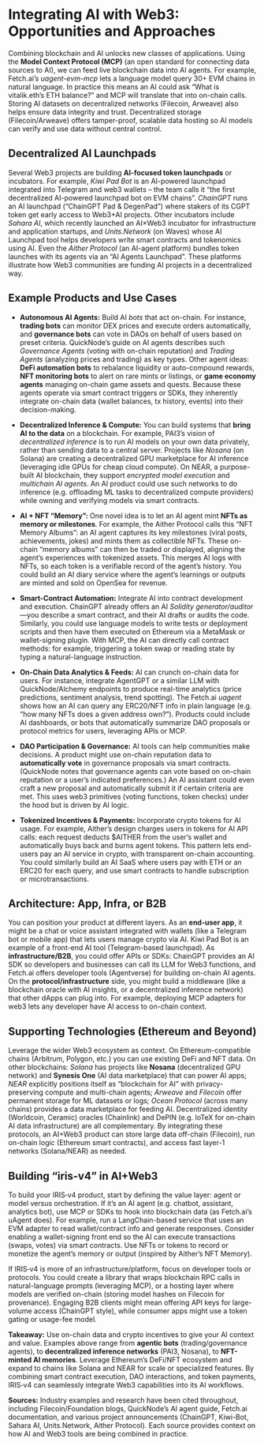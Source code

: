 # Integrating AI with Web3: Opportunities and Approaches

Combining blockchain and AI unlocks new classes of applications.  Using the **Model Context Protocol (MCP)** (an open standard for connecting data sources to AI), we can feed live blockchain data into AI agents.  For example, Fetch.ai’s *uagent-evm-mcp* lets a language model query 30+ EVM chains in natural language.  In practice this means an AI could ask “What is vitalik.eth’s ETH balance?” and MCP will translate that into on-chain calls.  Storing AI datasets on decentralized networks (Filecoin, Arweave) also helps ensure data integrity and trust.  Decentralized storage (Filecoin/Arweave) offers tamper-proof, scalable data hosting so AI models can verify and use data without central control.

## Decentralized AI Launchpads

Several Web3 projects are building **AI-focused token launchpads** or incubators.  For example, *Kiwi Pad Bot* is an AI-powered launchpad integrated into Telegram and web3 wallets – the team calls it “the first decentralized AI-powered launchpad bot on EVM chains”.  *ChainGPT* runs an AI launchpad (“ChainGPT Pad & DegenPad”) where stakers of its CGPT token get early access to Web3+AI projects.  Other incubators include *Sahara AI*, which recently launched an AI×Web3 incubator for infrastructure and application startups, and *Units.Network* (on Waves) whose AI Launchpad tool helps developers write smart contracts and tokenomics using AI.  Even the *Aither Protocol* (an AI-agent platform) bundles token launches with its agents via an “AI Agents Launchpad”.  These platforms illustrate how Web3 communities are funding AI projects in a decentralized way.

## Example Products and Use Cases

* **Autonomous AI Agents:** Build AI *bots* that act on-chain.  For instance, **trading bots** can monitor DEX prices and execute orders automatically, and **governance bots** can vote in DAOs on behalf of users based on preset criteria.  QuickNode’s guide on AI agents describes such *Governance Agents* (voting with on-chain reputation) and *Trading Agents* (analyzing prices and trading) as key types.  Other agent ideas: **DeFi automation bots** to rebalance liquidity or auto-compound rewards, **NFT monitoring bots** to alert on rare mints or listings, or **game economy agents** managing on-chain game assets and quests.  Because these agents operate via smart contract triggers or SDKs, they inherently integrate on-chain data (wallet balances, tx history, events) into their decision-making.

* **Decentralized Inference & Compute:**  You can build systems that **bring AI to the data** on a blockchain.  For example, PAI3’s vision of *decentralized inference* is to run AI models on your own data privately, rather than sending data to a central server.  Projects like *Nosana* (on Solana) are creating a decentralized GPU marketplace for AI inference (leveraging idle GPUs for cheap cloud compute).  On NEAR, a purpose-built AI blockchain, they support *encrypted model execution* and *multichain AI agents*.  An AI product could use such networks to do inference (e.g. offloading ML tasks to decentralized compute providers) while owning and verifying models via smart contracts.

* **AI + NFT “Memory”:**  One novel idea is to let an AI agent mint **NFTs as memory or milestones**.  For example, the Aither Protocol calls this “NFT Memory Albums”: an AI agent captures its key milestones (viral posts, achievements, jokes) and mints them as collectible NFTs.  These on-chain “memory albums” can then be traded or displayed, aligning the agent’s experiences with tokenized assets.  This merges AI logs with NFTs, so each token is a verifiable record of the agent’s history.  You could build an AI diary service where the agent’s learnings or outputs are minted and sold on OpenSea for revenue.

* **Smart-Contract Automation:**  Integrate AI into contract development and execution.  ChainGPT already offers an AI *Solidity generator/auditor*—you describe a smart contract, and their AI drafts or audits the code.  Similarly, you could use language models to write tests or deployment scripts and then have them executed on Ethereum via a MetaMask or wallet-signing plugin.  With MCP, the AI can directly call contract methods: for example, triggering a token swap or reading state by typing a natural-language instruction.

* **On-Chain Data Analytics & Feeds:**  AI can crunch on-chain data for users. For instance, integrate AgentGPT or a similar LLM with QuickNode/Alchemy endpoints to produce real-time analytics (price predictions, sentiment analysis, trend spotting).  The Fetch.ai *uagent* shows how an AI can query any ERC20/NFT info in plain language (e.g. “how many NFTs does a given address own?”).  Products could include AI dashboards, or bots that automatically summarize DAO proposals or protocol metrics for users, leveraging APIs or MCP.

* **DAO Participation & Governance:**  AI tools can help communities make decisions.  A product might use on-chain reputation data to **automatically vote** in governance proposals via smart contracts.  (QuickNode notes that governance agents can vote based on on-chain reputation or a user’s indicated preferences.)  An AI assistant could even craft a new proposal and automatically submit it if certain criteria are met.  This uses web3 primitives (voting functions, token checks) under the hood but is driven by AI logic.

* **Tokenized Incentives & Payments:**  Incorporate crypto tokens for AI usage.  For example, Aither’s design charges users in tokens for AI API calls: each request deducts \$AITHER from the user’s wallet and automatically buys back and burns agent tokens.  This pattern lets end-users pay an AI service in crypto, with transparent on-chain accounting.  You could similarly build an AI SaaS where users pay with ETH or an ERC20 for each query, and use smart contracts to handle subscription or microtransactions.

## Architecture: App, Infra, or B2B

You can position your product at different layers.  As an **end-user app**, it might be a chat or voice assistant integrated with wallets (like a Telegram bot or mobile app) that lets users manage crypto via AI.  Kiwi Pad Bot is an example of a front-end AI tool (Telegram-based launchpad).  As **infrastructure/B2B**, you could offer APIs or SDKs: ChainGPT provides an AI SDK so developers and businesses can call its LLM for Web3 functions, and Fetch.ai offers developer tools (Agentverse) for building on-chain AI agents.  On the **protocol/infrastructure** side, you might build a middleware (like a blockchain oracle with AI insights, or a decentralized inference network) that other dApps can plug into.  For example, deploying MCP adapters for web3 lets any developer have AI access to on-chain context.

## Supporting Technologies (Ethereum and Beyond)

Leverage the wider Web3 ecosystem as context.  On Ethereum-compatible chains (Arbitrum, Polygon, etc.) you can use existing DeFi and NFT data.  On other blockchains: *Solana* has projects like **Nosana** (decentralized GPU network) and **Synesis One** (AI data marketplace) that can power AI apps; *NEAR* explicitly positions itself as “blockchain for AI” with privacy-preserving compute and multi-chain agents; *Arweave* and *Filecoin* offer permanent storage for ML datasets or logs; *Ocean Protocol* (across many chains) provides a data marketplace for feeding AI.  Decentralized identity (Worldcoin, Ceramic) oracles (Chainlink) and DePIN (e.g. IoTeX for on-chain AI data infrastructure) are all complementary.  By integrating these protocols, an AI+Web3 product can store large data off-chain (Filecoin), run on-chain logic (Ethereum smart contracts), and access fast layer-1 networks (Solana/NEAR) as needed.

## Building “iris-v4” in AI+Web3

To build your IRIS‑v4 product, start by defining the value layer: agent or model versus orchestration.  If it’s an AI agent (e.g. chatbot, assistant, analytics bot), use MCP or SDKs to hook into blockchain data (as Fetch.ai’s uAgent does).  For example, run a LangChain-based service that uses an EVM adapter to read wallet/contract info and generate responses.  Consider enabling a wallet-signing front end so the AI can execute transactions (swaps, votes) via smart contracts.  Use NFTs or tokens to record or monetize the agent’s memory or output (inspired by Aither’s NFT Memory).

If IRIS‑v4 is more of an infrastructure/platform, focus on developer tools or protocols.  You could create a library that wraps blockchain RPC calls in natural-language prompts (leveraging MCP), or a hosting layer where models are verified on-chain (storing model hashes on Filecoin for provenance).  Engaging B2B clients might mean offering API keys for large-volume access (ChainGPT style), while consumer apps might use a token gating or usage-fee model.

**Takeaway:** Use on-chain data and crypto incentives to give your AI context and value.  Examples above range from **agentic bots** (trading/governance agents), to **decentralized inference networks** (PAI3, Nosana), to **NFT-minted AI memories**.  Leverage Ethereum’s DeFi/NFT ecosystem and expand to chains like Solana and NEAR for scale or specialized features.  By combining smart contract execution, DAO interactions, and token payments, IRIS‑v4 can seamlessly integrate Web3 capabilities into its AI workflows.

**Sources:** Industry examples and research have been cited throughout, including Filecoin/Foundation blogs, QuickNode’s AI agent guide, Fetch.ai documentation, and various project announcements (ChainGPT, Kiwi-Bot, Sahara AI, Units.Network, Aither Protocol). Each source provides context on how AI and Web3 tools are being combined in practice.
